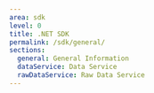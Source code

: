 ```yaml
---
area: sdk
level: 0
title: .NET SDK
permalink: /sdk/general/
sections:
  general: General Information
  dataService: Data Service
  rawDataService: Raw Data Service
---
```

